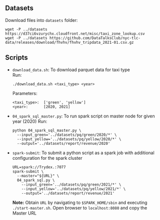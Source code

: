 ## Datasets

Download files into `datasets` folder:

```
wget -P ../datasets https://d37ci6vzurychx.cloudfront.net/misc/taxi_zone_lookup.csv
wget -P ../datasets https://github.com/DataTalksClub/nyc-tlc-data/releases/download/fhvhv/fhvhv_tripdata_2021-01.csv.gz
```

## Scripts

- `download_data.sh`: To download parquet data for taxi type  
  Run:
  ```
  ./download_data.sh <taxi_type> <year>
  ```

  Parameters:
  ```
  <taxi_type>:  ['green', 'yellow']  
  <year>:       [2020, 2021]
  ```

- `04_spark_sql_master.py`: To run spark script on master node for given year (2020) 
  Run:
  ```
  python 04_spark_sql_master.py \
    --input_green='../datasets/pq/green/2020/*' \
    --input_yellow='../datasets/pq/yellow/2020/*' \
    --output='../datasets/report/revenue/2020'
  ```

- `spark-submit`: To submit a python script as a spark job with additional configuration for the spark cluster
  ```
  URL=spark://Trydex.:7077
  spark-submit \
    --master="${URL}" \
    04_spark_sql.py \
      --input_green='../datasets/pq/green/2021/*' \
      --input_yellow='../datasets/pq/yellow/2021/*' \
      --output='../datasets/report/revenue/2021'
  ```

  **Note:** Obtain `URL` by navigating to `$SPARK_HOME/sbin` and executing `./start-master.sh`. Open browser to `localhost:8080` and copy the Master URL